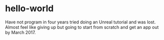 # hello-world

Have not program in four years tried doing an Unreal tutorial and was lost.
Almost feel like giving up but going to start from scratch and get an app out by March 2017.
